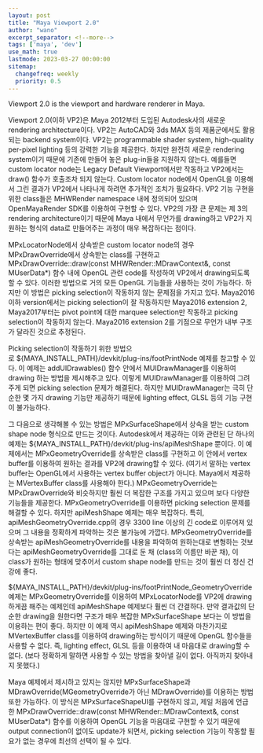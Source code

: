 ```yaml
---
layout: post
title: "Maya Viewport 2.0"
author: "wano"
excerpt_separator: <!--more-->
tags: ['maya', 'dev']
use_math: true
lastmode: 2023-03-27 00:00:00
sitemap:
  changefreq: weekly
  priority: 0.5
---
```


Viewport 2.0 is the viewport and hardware renderer in Maya.<!--more-->

Viewport 2.0(이하 VP2)은 Maya 2012부터 도입된 Autodesk사의 새로운 rendering architecture이다. VP2는 AutoCAD와 3ds MAX 등의 제품군에서도 활용되는 backend system이다. VP2는 programmable shader system, high-quality per-pixel lighting 등의 강력한 기능을 제공한다. 하지만 완전히 새로운 rendering system이기 때문에 기존에 만들어 놓은 plug-in들을 지원하지 않는다. 예를들면 custom locator node는 Legacy Default Viewport에서만 작동하고 VP2에서는 draw() 함수가 호출조차 되지 않는다. Custom locator node에서 OpenGL을 이용해서 그린 결과가 VP2에서 나타나게 하려면 추가적인 조치가 필요하다. VP2 기능 구현을 위한 class들은 MHWRender namespace 내에 정의되어 있으며 OpenMayaRender SDK를 이용하여 구현할 수 있다. VP2의 가장 큰 문제는 제 3의 rendering architecture이기 때문에 Maya 내에서 무언가를 drawing하고 VP2가 지원하는 형식의 data로 만들어주는 과정이 매우 복잡하다는 점이다.

MPxLocatorNode에서 상속받은 custom locator node의 경우 MPxDrawOverride에서 상속받는 class를 구현하고 MPxDrawOverride::draw(const MHWRender::MDrawContext&, const MUserData*) 함수 내에 OpenGL 관련 code를 작성하여 VP2에서 drawing되도록 할 수 있다. 이러한 방법으로 거의 모든 OpenGL 기능들을 사용하는 것이 가능하다. 하지만 이 방법은 picking selection이 작동하지 않는 문제점을 가지고 있다. Maya2016 이하 version에서는 picking selection이 잘 작동하지만 Maya2016 extension 2, Maya2017부터는 pivot point에 대한 marquee selection만 작동하고 picking selection이 작동하지 않는다. Maya2016 extension 2를 기점으로 무언가 내부 구조가 달라진 것으로 추정된다.

Picking selection이 작동하기 위한 방법으로 ${MAYA_INSTALL_PATH}/devkit/plug-ins/footPrintNode 예제를 참고할 수 있다. 이 예제는 addUIDrawables() 함수 안에서 MUIDrawManager를 이용하여 drawing 하는 방법을 제시해주고 있다. 이렇게 MUIDrawManager를 이용하여 그려주게 되면 picking selection 문제가 해결된다. 하지만 MUIDrawManager는 극히 단순한 몇 가지 drawing 기능만 제공하기 때문에 lighting effect, GLSL 등의 기능 구현이 불가능하다.

그 다음으로 생각해볼 수 있는 방법은 MPxSurfaceShape에서 상속을 받는 custom shape node 형식으로 만드는 것이다. Autodesk에서 제공하는 이와 관련된 단 하나의 예제는 ${MAYA_INSTALL_PATH}/devkit/plug-ins/apiMeshShape 뿐이다. 이 예제에서는 MPxGeometryOverride를 상속받은 class를 구현하고 이 안에서 vertex buffer를 이용하여 원하는 결과를 VP2에 drawing할 수 있다. (여기서 말하는 vertex buffer는 OpenGL에서 사용하는 vertex buffer object가 아니다. Maya에서 제공하는 MVertexBuffer class를 사용해야 한다.) MPxGeometryOverride는 MPxDrawOverride와 비슷하지만 훨씬 더 복잡한 구조를 가지고 있으며 보다 다양한 기능들을 제공한다. MPxGeometryOverride를 이용하면 picking selection 문제를 해결할 수 있다. 하지만 apiMeshShape 예제는 매우 복잡하다. 특히, apiMeshGeometryOverride.cpp의 경우 3300 line 이상의 긴 code로 이루어져 있으며 그 내용을 정확하게 파악하는 것은 불가능에 가깝다. MPxGeometryOverride를 상속받는 apiMeshGeometryOverride를 내용을 파악하여 원하는대로 변형하는 것보다는 apiMeshGeometryOverride를 그대로 둔 채 (class의 이름만 바꾼 채), 이 class가 원하는 형태에 맞추어서 custom shape node를 만드는 것이 훨씬 더 정신 건강에 좋다.

${MAYA_INSTALL_PATH}/devkit/plug-ins/footPrintNode_GeometryOverride 예제는 MPxGeometryOverride를 이용하여 MPxLocatorNode를 VP2에 drawing하게끔 해주는 예제인데 apiMeshShape 예제보다 훨씬 더 간결하다. 만약 결과값의 단순한 drawing을 원한다면 구조가 매우 복잡한 MPxSurfaceShape 보다는 이 방법을 이용하는 편이 좋다. 하지만 이 예제 역시 apiMeshShape 예제와 마찬가지로 MVertexBuffer class를 이용하여 drawing하는 방식이기 때문에 OpenGL 함수들을 사용할 수 없다. 즉, lighting effect, GLSL 등을 이용하여 내 마음대로 drawing할 수 없다. (보다 정확하게 말하면 사용할 수 있는 방법을 찾아낼 길이 없다. 아직까지 찾아내지 못했다.)

Maya 예제에서 제시하고 있지는 않지만 MPxSurfaceShape과 MDrawOverride(MGeometryOverride가 아닌 MDrawOverride)를 이용하는 방법 또한 가능하다. 이 방식은 MPxSurfaceShapeUI를 구현하지 않고, 제일 처음에 언급한 MPxDrawOverride::draw(const MHWRender::MDrawContext&, const MUserData*) 함수를 이용하여 OpenGL 기능을 마음대로 구현할 수 있기 때문에 output connection이 없이도 update가 되면서, picking selection 기능이 작동할 필요가 없는 경우에 최선의 선택이 될 수 있다.
